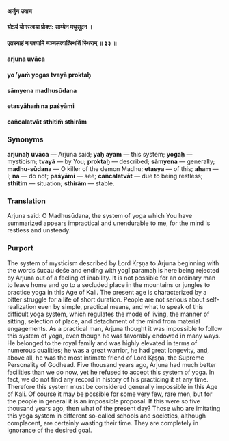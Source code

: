 #### अर्जुन उवाच
#### योऽयं योगस्त्वया प्रोक्त: साम्येन मधुसूदन ।
#### एतस्याहं न पश्यामि चञ्चलत्वात्स्थितिं स्थिराम् ॥ ३३ ॥

#### arjuna uvāca
#### yo ’yaṁ yogas tvayā proktaḥ
#### sāmyena madhusūdana
#### etasyāhaṁ na paśyāmi
#### cañcalatvāt sthitiṁ sthirām

### Synonyms

**arjunaḥ** **uvāca** — Arjuna said; **yaḥ** **ayam** — this system; **yogaḥ** — mysticism; **tvayā** — by You; **proktaḥ** — described; **sāmyena** — generally; **madhu**-**sūdana** — O killer of the demon Madhu; **etasya** — of this; **aham** — I; **na** — do not; **paśyāmi** — see; **cañcalatvāt** — due to being restless; **sthitim** — situation; **sthirām** — stable.

### Translation

Arjuna said: O Madhusūdana, the system of yoga which You have summarized appears impractical and unendurable to me, for the mind is restless and unsteady.

### Purport

The system of mysticism described by Lord Kṛṣṇa to Arjuna beginning with the words śucau deśe and ending with yogī paramaḥ is here being rejected by Arjuna out of a feeling of inability. It is not possible for an ordinary man to leave home and go to a secluded place in the mountains or jungles to practice yoga in this Age of Kali. The present age is characterized by a bitter struggle for a life of short duration. People are not serious about self-realization even by simple, practical means, and what to speak of this difficult yoga system, which regulates the mode of living, the manner of sitting, selection of place, and detachment of the mind from material engagements. As a practical man, Arjuna thought it was impossible to follow this system of yoga, even though he was favorably endowed in many ways. He belonged to the royal family and was highly elevated in terms of numerous qualities; he was a great warrior, he had great longevity, and, above all, he was the most intimate friend of Lord Kṛṣṇa, the Supreme Personality of Godhead. Five thousand years ago, Arjuna had much better facilities than we do now, yet he refused to accept this system of yoga. In fact, we do not find any record in history of his practicing it at any time. Therefore this system must be considered generally impossible in this Age of Kali. Of course it may be possible for some very few, rare men, but for the people in general it is an impossible proposal. If this were so five thousand years ago, then what of the present day? Those who are imitating this yoga system in different so-called schools and societies, although complacent, are certainly wasting their time. They are completely in ignorance of the desired goal.